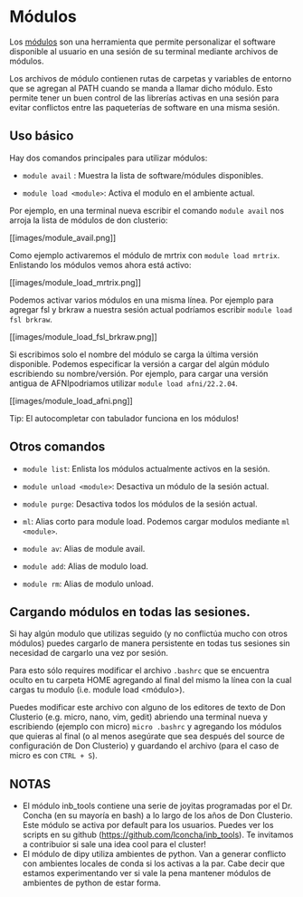 Módulos
=======

Los [módulos](https://modules.readthedocs.io/en/latest/) son una herramienta que permite personalizar el software disponible al usuario en una sesión de su terminal mediante archivos de módulos. 

Los archivos de módulo contienen rutas de carpetas y variables de entorno que se agregan al PATH cuando se manda a llamar dicho módulo. Esto permite tener un buen control de las librerías activas en una sesión para evitar conflictos entre las paqueterías de software en una misma sesión.

## Uso básico

Hay dos comandos principales para utilizar módulos:

- `module avail` : Muestra la lista de software/módules disponibles.

- `module load <module>`: Activa el modulo en el ambiente actual.


Por ejemplo, en una terminal nueva escribir el comando `module avail` nos arroja la lista de módulos de don clusterio:

[[images/module_avail.png]]

Como ejemplo activaremos el módulo de mrtrix con `module load mrtrix`. Enlistando los módulos vemos ahora está activo:

[[images/module_load_mrtrix.png]]

Podemos activar varios módulos en una misma línea. Por ejemplo para agregar fsl y brkraw a nuestra sesión actual podríamos escribir `module load fsl brkraw`.

[[images/module_load_fsl_brkraw.png]]

Si escribimos solo el nombre del módulo se carga la última versión disponible. Podemos especificar la versión a cargar del algún módulo escribiendo su nombre/versión. Por ejemplo, para cargar una versión antigua de AFNIpodriamos utilizar `module load afni/22.2.04`. 

[[images/module_load_afni.png]]

Tip: El autocompletar con tabulador funciona en los módulos!

## Otros comandos

- `module list`: Enlista los módulos actualmente activos en la sesión.
- `module unload <module>`: Desactiva un módulo de la sesión actual.
- `module purge`: Desactiva todos los módulos de la sesión actual.

- `ml`: Alias corto para module load. Podemos cargar modulos mediante `ml <module>`.
- `module av`: Alias de module avail.
- `module add`: Alias de modulo load.
- `module rm`: Alias de modulo unload.

## Cargando módulos en todas las sesiones.

Si hay algún modulo que utilizas seguido (y no conflictúa mucho con otros módulos) puedes cargarlo de manera persistente en todas tus sesiones sin necesidad de cargarlo una vez por sesión. 

Para esto sólo requires modificar el archivo `.bashrc` que se encuentra oculto en tu carpeta HOME agregando al final del mismo la línea con la cual cargas tu modulo (i.e. module load <módulo>).

Puedes modificar este archivo con alguno de los editores de texto de Don Clusterio (e.g. micro, nano, vim, gedit) abriendo una terminal nueva y escribiendo (ejemplo con micro) `micro .bashrc` y agregando los módulos que quieras al final (o al menos asegúrate que sea después del source de configuración de Don Clusterio) y guardando el archivo (para el caso de micro es con `CTRL + S`).

## NOTAS

- El módulo inb_tools contiene una serie de joyitas programadas por el Dr. Concha (en su mayoría en bash) a lo largo de los años de Don Clusterio. Este módulo se activa por default para los usuarios. Puedes ver los scripts en su github (https://github.com/lconcha/inb_tools). Te invitamos a contribuior si sale una idea cool para el cluster!
- El módulo de dipy utiliza ambientes de python. Van a generar conflicto con  ambientes locales de conda si los activas a la par. Cabe decir que estamos experimentando ver si vale la pena mantener módulos de ambientes de python de estar forma.
